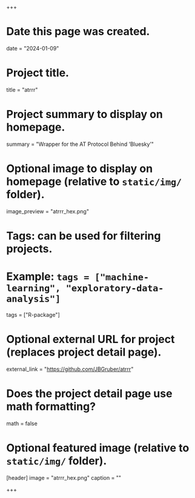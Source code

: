 +++
# Date this page was created.
date = "2024-01-09"

# Project title.
title = "atrrr"

# Project summary to display on homepage.
summary = "Wrapper for the AT Protocol Behind ’Bluesky’"

# Optional image to display on homepage (relative to `static/img/` folder).
image_preview = "atrrr_hex.png"

# Tags: can be used for filtering projects.
# Example: `tags = ["machine-learning", "exploratory-data-analysis"]`
tags = ["R-package"]

# Optional external URL for project (replaces project detail page).
external_link = "https://github.com/JBGruber/atrrr"

# Does the project detail page use math formatting?
math = false

# Optional featured image (relative to `static/img/` folder).
[header]
image = "atrrr_hex.png"
caption = ""

+++
